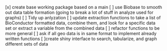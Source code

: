 [x] create base working package based on a main
[ ] use Biobase to smooth out data table formation (going to break a lot of stuff in analyze used for graphs)
[ ] Tidy up anlyzation
[ ] update extraction functions to take a list of BioConductor formatted data, combine them, and look for a specific data set or extract a variable from the combined data
[ ] refactor functions to be more general
    [ ] ask if all geo data is in same format to implement already written functions
[ ]create shiny interface to search, tabularize, and graph different sets of data
